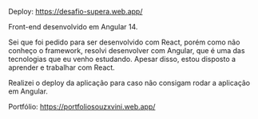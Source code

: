 Deploy: https://desafio-supera.web.app/

Front-end desenvolvido em Angular 14.

Sei que foi pedido para ser desenvolvido com React, porém como não conheço o framework, resolvi desenvolver com Angular, que é uma das tecnologias que eu venho estudando. Apesar disso, estou disposto a aprender e trabalhar com React.

Realizei o deploy da aplicação para caso não consigam rodar a aplicação em Angular.

Portfólio: https://portfoliosouzxvini.web.app/
